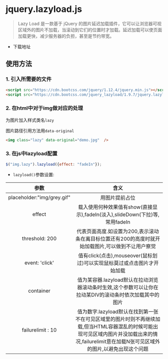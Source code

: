 # jquery.lazyload.js

> Lazy Load 是一款基于 jQuery 的图片延迟加载插件，它可以让浏览器可视区域外的图片不加载，当滚动到它们的位置时才加载。延迟加载可以使页面加载更快，减少服务器的负担，甚至是节约带宽。

- 下载地址

## 使用方法

### 1. 引入所需要的文件

```html
<script src="https://cdn.bootcss.com/jquery/1.12.4/jquery.min.js"></script>
<script src="https://cdn.bootcss.com/jquery_lazyload/1.9.7/jquery.lazyload.min.js"></script>
```

### 2. 在html中对于img做对应的处理

为图片加入样式类名`lazy`

图片路径引用方法用`data-original`

```html
<img class="lazy" data-original="demo.jpg"  />
```

### 3. 在js中lazyload配置

```javascript
$("img.lazy").lazyload({effect: "fadeIn"});
```

- `lazyload()`参数设置:

|            参数            |                             含义                             |
| :------------------------: | :----------------------------------------------------------: |
| placeholder:"img/grey.gif" |                        用图片提前占位                        |
|           effect           | 载入使用何种效果值有show(直接显示),fadeIn(淡入),slideDown(下拉)等,常用fadeIn |
|       threshold: 200       | 代表页面高度.如设置为200,表示滚动条在离目标位置还有200的高度时就开始加载图片,可以做到不让用户察觉 |
|       event: 'click'       | 值有click(点击),mouseover(鼠标划过)可以实现鼠标莫过或点击图片才开始加载 |
|         container          | 值为某容器.lazyload默认在拉动浏览器滚动条时生效,这个参数可以让你在拉动某DIV的滚动条时依次加载其中的图片 |
|     failurelimit : 10      | 值为数字.lazyload默认在找到第一张不在可见区域里的图片时则不再继续加载,但当HTML容器混乱的时候可能出现可见区域内图片并没加载出来的情况,failurelimit意在加载N张可见区域外的图片,以避免出现这个问题 |
